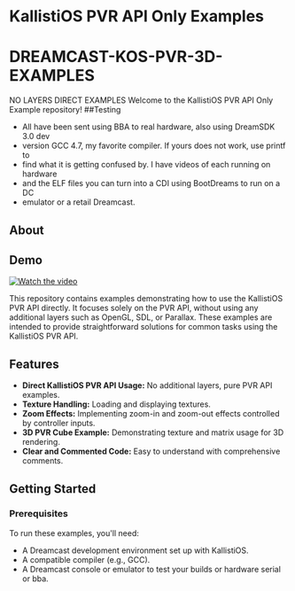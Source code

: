 # KallistiOS PVR API Only Examples
# DREAMCAST-KOS-PVR-3D-EXAMPLES
NO LAYERS DIRECT EXAMPLES
Welcome to the KallistiOS PVR API Only Example repository!
##Testing 
* All have been sent using BBA to real hardware, also using DreamSDK 3.0 dev
 * version GCC 4.7, my favorite compiler. If yours does not work, use printf to
 * find what it is getting confused by. I have videos of each running on hardware
 * and the ELF files you can turn into a CDI using BootDreams to run on a DC
 * emulator or a retail Dreamcast.
## About
## Demo
[![Watch the video](http://img.youtube.com/vi/z0IkpKjiDQk/0.jpg)](http://www.youtube.com/watch?v=z0IkpKjiDQk)

This repository contains examples demonstrating how to use the KallistiOS PVR API directly. It focuses solely on the PVR API, without using any additional layers such as OpenGL, SDL, or Parallax. These examples are intended to provide straightforward solutions for common tasks using the KallistiOS PVR API.

## Features

- **Direct KallistiOS PVR API Usage:** No additional layers, pure PVR API examples.
- **Texture Handling:** Loading and displaying textures.
- **Zoom Effects:** Implementing zoom-in and zoom-out effects controlled by controller inputs.
- **3D PVR Cube Example:** Demonstrating texture and matrix usage for 3D rendering.
- **Clear and Commented Code:** Easy to understand with comprehensive comments.

## Getting Started

### Prerequisites

To run these examples, you'll need:

- A Dreamcast development environment set up with KallistiOS.
- A compatible compiler (e.g., GCC).
- A Dreamcast console or emulator to test your builds or hardware serial or bba.
